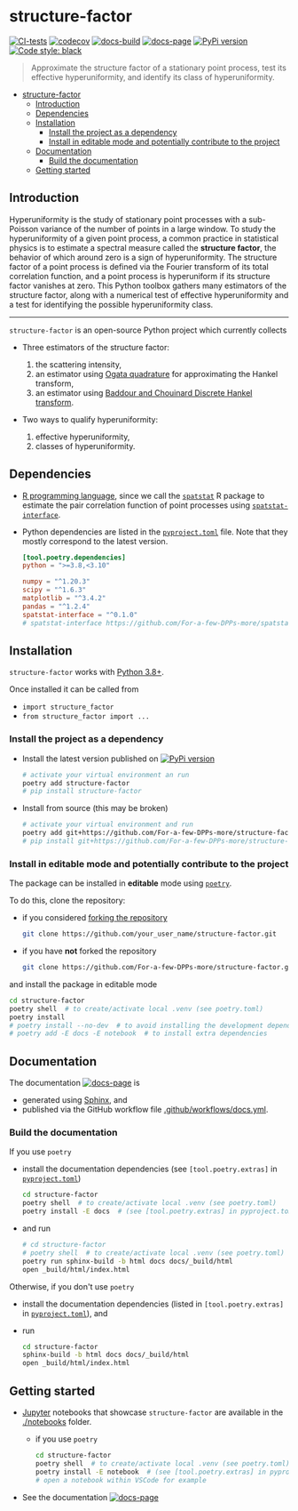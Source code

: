 # structure-factor

[![CI-tests](https://github.com/For-a-few-DPPs-more/structure-factor/actions/workflows/ci.yml/badge.svg)](https://github.com/For-a-few-DPPs-more/structure-factor/actions/workflows/ci.yml)
[![codecov](https://codecov.io/gh/For-a-few-DPPs-more/structure-factor/branch/main/graph/badge.svg?token=FUDADJLO2W)](https://codecov.io/gh/For-a-few-DPPs-more/structure-factor)
[![docs-build](https://github.com/For-a-few-DPPs-more/structure-factor/actions/workflows/docs.yml/badge.svg)](https://github.com/For-a-few-DPPs-more/structure-factor/actions/workflows/docs.yml)
[![docs-page](https://img.shields.io/badge/docs-latest-blue)](https://for-a-few-dpps-more.github.io/structure-factor/)
[![PyPi version](https://badgen.net/pypi/v/structure-factor/)](https://pypi.org/project/structure-factor/)
[![Code style: black](https://img.shields.io/badge/code%20style-black-000000.svg)](https://github.com/psf/black)

> Approximate the structure factor of a stationary point process, test its effective hyperuniformity, and identify its class of hyperuniformity.

- [structure-factor](#structure-factor)
  - [Introduction](#introduction)
  - [Dependencies](#dependencies)
  - [Installation](#installation)
    - [Install the project as a dependency](#install-the-project-as-a-dependency)
    - [Install in editable mode and potentially contribute to the project](#install-in-editable-mode-and-potentially-contribute-to-the-project)
  - [Documentation](#documentation)
    - [Build the documentation](#build-the-documentation)
  - [Getting started](#getting-started)

## Introduction

Hyperuniformity is the study of stationary point processes with a sub-Poisson variance of the number of points in a large window.
To study the hyperuniformity of a given point process, a common practice in statistical physics is to estimate a spectral measure called the **structure factor**, the behavior of which around zero is a sign of hyperuniformity. The structure factor of a point process is defined via the Fourier transform of its total correlation function, and a point process is hyperuniform if its structure factor vanishes at zero.
This Python toolbox gathers many estimators of the structure factor, along with a numerical test of effective hyperuniformity and a test for identifying the possible hyperuniformity class.

---

`structure-factor` is an open-source Python project which currently collects

- Three estimators of the structure factor:
    1. the scattering intensity,
    2. an estimator using [Ogata quadrature](https://www.kurims.kyoto-u.ac.jp/~prims/pdf/41-4/41-4-40.pdf) for approximating the Hankel transform,
    3. an estimator using [Baddour and Chouinard Discrete Hankel transform](https://www.osapublishing.org/josaa/abstract.cfm?uri=josaa-32-4-611).

- Two ways to qualify hyperuniformity:

  1. effective hyperuniformity,
  2. classes of hyperuniformity.

## Dependencies

- [R programming language](https://www.r-project.org/), since we call the [`spatstat`](https://github.com/spatstat/spatstat) R package to estimate the pair correlation function of point processes using [`spatstat-interface`](https://github.com/For-a-few-DPPs-more/spatstat-interface).

- Python dependencies are listed in the [`pyproject.toml`](./pyproject.toml) file. Note that they mostly correspond to the latest version.

  ```toml
  [tool.poetry.dependencies]
  python = ">=3.8,<3.10"

  numpy = "^1.20.3"
  scipy = "^1.6.3"
  matplotlib = "^3.4.2"
  pandas = "^1.2.4"
  spatstat-interface = "^0.1.0"
  # spatstat-interface https://github.com/For-a-few-DPPs-more/spatstat-interface requires rpy2 https://rpy2.github.io/
  ```

## Installation

`structure-factor` works with [Python 3.8+](https://www.python.org/).

Once installed it can be called from

- `import structure_factor`
- `from structure_factor import ...`

### Install the project as a dependency

- Install the latest version published on [![PyPi version](https://badgen.net/pypi/v/structure-factor/)](https://pypi.org/project/structure-factor/)

  ```bash
  # activate your virtual environment an run
  poetry add structure-factor
  # pip install structure-factor
  ```

- Install from source (this may be broken)

  ```bash
  # activate your virtual environment and run
  poetry add git+https://github.com/For-a-few-DPPs-more/structure-factor.git
  # pip install git+https://github.com/For-a-few-DPPs-more/structure-factor.git
  ```

### Install in editable mode and potentially contribute to the project

The package can be installed in **editable** mode using [`poetry`](https://python-poetry.org/).

To do this, clone the repository:

- if you considered [forking the repository](https://github.com/For-a-few-DPPs-more/structure-factor/fork)

  ```bash
  git clone https://github.com/your_user_name/structure-factor.git
  ```

- if you have **not** forked the repository

  ```bash
  git clone https://github.com/For-a-few-DPPs-more/structure-factor.git
  ```

and install the package in editable mode

```bash
cd structure-factor
poetry shell  # to create/activate local .venv (see poetry.toml)
poetry install
# poetry install --no-dev  # to avoid installing the development dependencies
# poetry add -E docs -E notebook  # to install extra dependencies
```

## Documentation

The documentation [![docs-page](https://img.shields.io/badge/docs-latest-blue)](https://for-a-few-dpps-more.github.io/structure-factor/) is

- generated using [Sphinx](https://www.sphinx-doc.org/en/master/index.html), and
- published via the GitHub workflow file [.github/workflows/docs.yml](.github/workflows/docs.yml).

### Build the documentation

If you use `poetry`

- install the documentation dependencies (see `[tool.poetry.extras]` in [`pyproject.toml`](./pyproject.toml))

  ```bash
  cd structure-factor
  poetry shell  # to create/activate local .venv (see poetry.toml)
  poetry install -E docs  # (see [tool.poetry.extras] in pyproject.toml)
  ```

- and run

  ```bash
  # cd structure-factor
  # poetry shell  # to create/activate local .venv (see poetry.toml)
  poetry run sphinx-build -b html docs docs/_build/html
  open _build/html/index.html
  ```

Otherwise, if you don't use `poetry`

- install the documentation dependencies (listed in `[tool.poetry.extras]` in [`pyproject.toml`](./pyproject.toml)), and

- run

  ```bash
  cd structure-factor
  sphinx-build -b html docs docs/_build/html
  open _build/html/index.html
  ```

## Getting started

- [Jupyter](https://jupyter.org/) notebooks that showcase `structure-factor` are available in the [./notebooks](./notebooks) folder.

  - if you use `poetry`

    ```bash
    cd structure-factor
    poetry shell  # to create/activate local .venv (see poetry.toml)
    poetry install -E notebook  # (see [tool.poetry.extras] in pyproject.toml)
    # open a notebook within VSCode for example
    ```

- See the documentation [![docs-page](https://img.shields.io/badge/docs-latest-blue)](https://for-a-few-dpps-more.github.io/structure-factor/)

<!--
## How to cite this work

### Companion paper

A companion paper is being written

> Exploring the hyperuniformity of a point process using structure-factor

where we provide rigorous mathematical derivations of the different estimators of the structure factor and showcase `structure-factor` on three different point processes.

If you use `structure-factor`, please consider citing it with this piece of BibTeX:

  ``` -->
